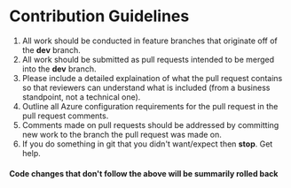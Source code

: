 # Contribution Guidelines
1. All work should be conducted in feature branches that originate off of the **dev** branch.  
2. All work should be submitted as pull requests intended to be merged into the **dev** branch.  
3. Please include a detailed explaination of what the pull request contains so that reviewers can understand what is included (from a business standpoint, not a technical one).
4. Outline all Azure configuration requirements for the pull request in the pull request comments. 
5. Comments made on pull requests should be addressed by committing new work to the branch the pull request was made on.
6. If you do something in git that you didn't want/expect then **stop**. Get help.

#### Code changes that don't follow the above will be summarily rolled back